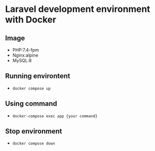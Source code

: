 # Laravel development environment with Docker

## Image

-   PHP:7.4-fpm
-   Nginx:alpine
-   MySQL:8

## Running environtent

-   `docker compose up`

## Using command

-   `docker-compose exec app {your command}`

## Stop environment

-   `docker compose down`

